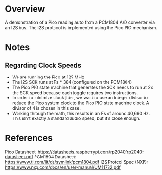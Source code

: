 Overview
========

A demonstration of a Pico reading auto from a PCM1804 A/D converter 
via an I2S bus. The I2S protocol is implemented using the Pico PIO
mechanism.  

Notes
=====

## Regarding Clock Speeds

* We are running the Pico at 125 MHz
* The I2S SCK runs at Fs * 384 (configured on the PCM1804)
* The Pico PIO state machine that generates the SCK needs to run at 2x the SCK speed
because each toggle requires two instructions.
* In order to minimize clock jitter, we want to use an integer divisor 
to reduce the Pico system clock to the Pico PIO state machine clock. A divisor of 4 is chosen in this case.
* Working through the math, this results in an Fs of around 40,690 Hz. This isn't exactly a standard audio speed, but it's close enough.

References
==========

Pico Datasheet: https://datasheets.raspberrypi.com/rp2040/rp2040-datasheet.pdf
PCM1804 Datasheet: https://www.ti.com/lit/ds/symlink/pcm1804.pdf
I2S Protcol Spec (NXP): https://www.nxp.com/docs/en/user-manual/UM11732.pdf
